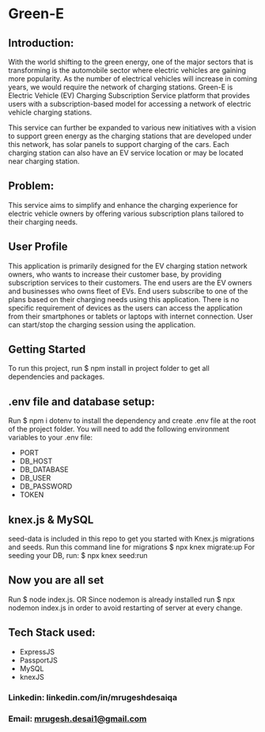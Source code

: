 # Green-E

## Introduction:
With the world shifting to the green energy, one of the major sectors that is transforming is the automobile sector where electric vehicles are gaining more popularity. As the number of electrical vehicles will increase in coming years, we would require the network of charging stations. Green-E is Electric Vehicle (EV) Charging Subscription Service platform that provides users with a subscription-based model for accessing a network of electric vehicle charging stations. 

This service can further be expanded to various new initiatives with a vision to support green energy as the charging stations that are developed under this network, has solar panels to support charging of the cars. Each charging station can also have an EV service location or may be located near charging station.

## Problem:
This service aims to simplify and enhance the charging experience for electric vehicle owners by offering various subscription plans tailored to their charging needs.

## User Profile
This application is primarily designed for the EV charging station network owners, who wants to increase their customer base, by providing subscription services to their customers. The end users are the EV owners and businesses who owns fleet of EVs.  End users subscribe to one of the plans based on their charging needs using this application. There is no specific requirement of devices as the users can access the application from their smartphones or tablets or laptops with internet connection. User can start/stop the charging session using the application.

## Getting Started
To run this project, run $ npm install in project folder to get all dependencies and packages.

## .env file and database setup:
Run $ npm i dotenv to install the dependency and create .env file at the root of the project folder.
You will need to add the following environment variables to your .env file:

- PORT
- DB_HOST
- DB_DATABASE
- DB_USER
- DB_PASSWORD
- TOKEN

## knex.js & MySQL
seed-data is included in this repo to get you started with Knex.js migrations and seeds. 
Run this command line for migrations $ npx knex migrate:up
For seeding your DB, run: $ npx knex seed:run

## Now you are all set
Run $ node index.js. OR
Since nodemon is already installed run $ npx nodemon index.js in order to avoid restarting of server at every change.

## Tech Stack used:
- ExpressJS
- PassportJS
- MySQL
- knexJS

### Linkedin: linkedin.com/in/mrugeshdesaiqa
### Email: mrugesh.desai1@gmail.com
